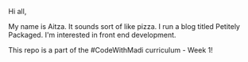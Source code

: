 Hi all,

My name is Aitza. It sounds sort of like pizza. I run a blog titled Petitely Packaged. I'm interested in front end development. 


This repo is a part of the #CodeWithMadi curriculum - Week 1!
